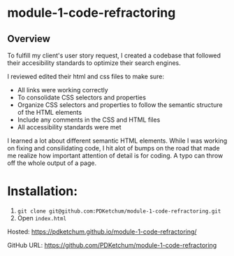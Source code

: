 # module-1-code-refractoring

## Overview

To fulfill my client's user story request, I created a codebase that followed their accesibility standards to optimize their search engines.

I reviewed edited their html and css files to make sure:

- All links were working correctly
- To consolidate CSS selectors and properties
- Organize CSS selectors and properties to follow the semantic structure of the HTML elements
- Include any comments in the CSS and HTML files
- All accessibility standards were met

I learned a lot about different semantic HTML elements. While I was working on fixing and consilidating code, I hit alot of bumps on the road that made me realize how important attention of detail is for coding. A typo can throw off the whole output of a page.

# Installation:

1. `git clone git@github.com:PDKetchum/module-1-code-refractoring.git`
2. Open `index.html`

Hosted: https://pdketchum.github.io/module-1-code-refractoring/

GitHub URL: https://github.com/PDKetchum/module-1-code-refractoring
